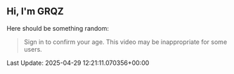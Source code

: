 ## Hi, I'm GRQZ
Here should be something random:  
> Sign in to confirm your age. This video may be inappropriate for some users.


Last Update: 2025-04-29 12:21:11.070356+00:00
